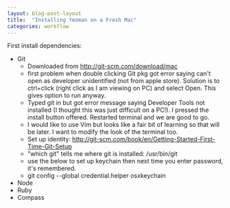```yaml
---
layout: blog-post-layout
title:  "Installing Yeoman on a Fresh Mac"
categories: workflow
---
```


First install dependencies:

* Git
    * Downloaded from ﻿http://git-scm.com/download/mac
    * first problem when double clicking Git pkg got error saying can't open as developer unidentified (not from apple store). Solution is to ctrl+click (right click as I am viewing on PC) and select Open. This gives option to run anyway.
    * Typed git in but got error message saying Developer Tools not installed (I thought this was just difficult on a PC!). I pressed the install button offered. Restarted terminal and we are good to go.
    * I would like to use Vim but looks like a fair bit of learning so that will be later. I want to modify the look of the terminal too.
    * Set up identity: ﻿http://git-scm.com/book/en/Getting-Started-First-Time-Git-Setup
    * "which git" tells me where git is installed: /usr/bin/git
    * use the below to set up keychain then next time you enter password, it's remembered.
    * ﻿﻿git config --global credential.helper osxkeychain
* Node
* Ruby
* Compass

